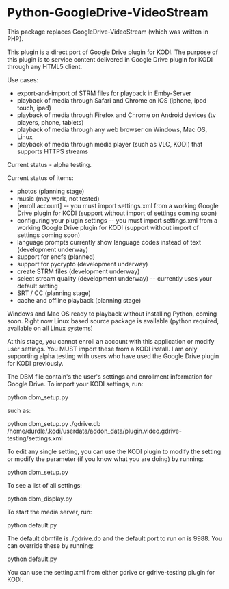 # Python-GoogleDrive-VideoStream

This package replaces GoogleDrive-VideoStream (which was written in PHP).

This plugin is a direct port of Google Drive plugin for KODI.  The purpose of this plugin is to service content delivered in Google Drive plugin for KODI through any HTML5 client.

Use cases:
- export-and-import of STRM files for playback in Emby-Server
- playback of media through Safari and Chrome on iOS (iphone, ipod touch, ipad)
- playback of media through Firefox and Chrome on Android devices (tv players, phone, tablets)
- playback of media through any web browser on Windows, Mac OS, Linux
- playback of media through media player (such as VLC, KODI) that supports HTTPS streams

Current status - alpha testing.

Current status of items:
- photos (planning stage)
- music (may work, not tested)
- [enroll account] -- you must import settings.xml from a working Google Drive plugin for KODI (support without import of settings coming soon)
- configuring your plugin settings -- you must import settings.xml from a working Google Drive plugin for KODI (support without import of settings coming soon)
- language prompts currently show language codes instead of text (development underway)
- support for encfs (planned)
- support for pycrypto (development underway)
- create STRM files (development underway)
- select stream quality (development underway) -- currently uses your default setting
- SRT / CC (planning stage)
- cache and offline playback (planning stage)


Windows and Mac OS ready to playback without installing Python, coming soon.  Right now Linux based source package is available (python required, available on all Linux systems)

At this stage, you cannot enroll an account with this application or modify user settings.  You MUST import these from a KODI install.  I am only supporting alpha testing with users who have used the Google Drive plugin for KODI previously.


The DBM file contain's the user's settings and enrollment information for Google Drive.  To import your KODI settings, run:

python dbm_setup.py <dbmfile> <kodi plugin settings.xml>

such as:

python dbm_setup.py ./gdrive.db /home/durdle/.kodi/userdata/addon_data/plugin.video.gdrive-testing/settings.xml

To edit any single setting, you can use the KODI plugin to modify the setting or modify the parameter (if you know what you are doing) by running:

python dbm_setup.py <dbmfile> <key> <value>

To see a list of all settings:

python dbm_display.py <dbmfile>



To start the media server, run:

python default.py

The default dbmfile is ./gdrive.db and the default port to run on is 9988.  You can override these by running:

python default.py <port> <dbmfile>

You can use the setting.xml from either gdrive or gdrive-testing plugin for KODI.
